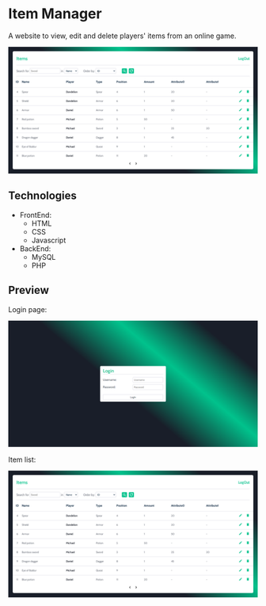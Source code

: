 # Item Manager
A website to view, edit and delete players' items from an online game.

![Website Preview](/screenshots/item_manager_items.png)

## Technologies
- FrontEnd: 
  - HTML
  - CSS
  - Javascript
- BackEnd:
  - MySQL
  - PHP

## Preview
Login page:

![Website Login Screen](/screenshots/item_manager_login.png)

Item list:

![Website Items](/screenshots/item_manager_items.png)

